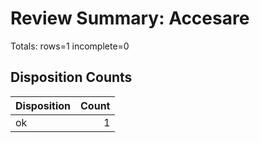 # Review Summary: Accesare

Totals: rows=1 incomplete=0

## Disposition Counts

| Disposition | Count |
| --- | ---: |
| ok | 1 |